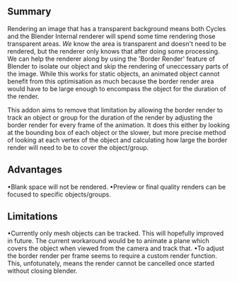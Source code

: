 Summary
------------------------

Rendering an image that has a transparent background means both Cycles and the Blender Internal renderer will spend some time rendering those transparent areas. _We_ know the area is transparent and doesn't need to be rendered, but the renderer only knows that after doing some processing. We can help the renderer along by using the 'Border Render' feature of Blender to isolate our object and skip the rendering of uneccessary parts of the image. While this works for static objects, an animated object cannot benefit from this optimisation as much because the border render area would have to be large enough to encompass the object for the duration of the render.

This addon aims to remove that limitation by allowing the border render to track an object or group for the duration of the render by adjusting the border render for every frame of the animation. It does this either by looking at the bounding box of each object or the slower, but more precise method of looking at each vertex of the object and calculating how large the border render will need to be to cover the object/group.   

Advantages
------------------------
•Blank space will not be rendered.
•Preview or final quality renders can be focused to specific objects/groups.

Limitations
------------------------
•Currently only mesh objects can be tracked. This will hopefully improved in future. The current workaround would be to animate a plane which covers the object when viewed from the camera and track that.
•To adjust the border render per frame seems to require a custom render function. This, unfotunately, means the render cannot be cancelled once started without closing blender.
